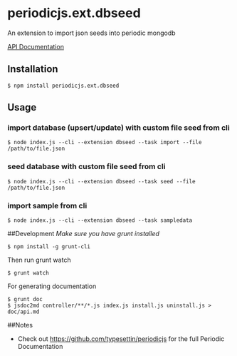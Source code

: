 # periodicjs.ext.dbseed

An extension to import json seeds into periodic mongodb

 [API Documentation](https://github.com/typesettin/periodicjs.ext.dbseed/blob/master/doc/api.md)

## Installation

```
$ npm install periodicjs.ext.dbseed
```


## Usage

### import database (upsert/update) with custom file seed from cli

```
$ node index.js --cli --extension dbseed --task import --file /path/to/file.json
```

### seed database with custom file seed from cli

```
$ node index.js --cli --extension dbseed --task seed --file /path/to/file.json
```

### import sample from cli

```
$ node index.js --cli --extension dbseed --task sampledata
```

##Development
*Make sure you have grunt installed*
```
$ npm install -g grunt-cli
```

Then run grunt watch
```
$ grunt watch
```
For generating documentation
```
$ grunt doc
$ jsdoc2md controller/**/*.js index.js install.js uninstall.js > doc/api.md
```
##Notes
* Check out https://github.com/typesettin/periodicjs for the full Periodic Documentation